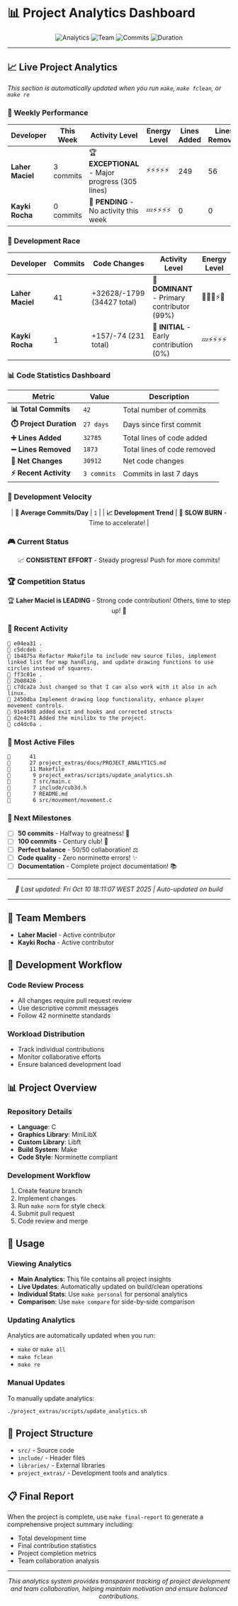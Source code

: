 # 📊 Project Analytics Dashboard

<div align="center">

![Analytics](https://img.shields.io/badge/Analytics-Live-brightgreen?style=for-the-badge)
![Team](https://img.shields.io/badge/Team-2_Members-blue?style=for-the-badge)
![Commits](https://img.shields.io/badge/Commits-42-orange?style=for-the-badge)
![Duration](https://img.shields.io/badge/Duration-27_Days-purple?style=for-the-badge)

</div>

---

## 📈 Live Project Analytics

*This section is automatically updated when you run `make`, `make fclean`, or `make re`*

<!-- PROJECT_ANALYTICS -->

### 🎯 Weekly Performance

| Developer | This Week | Activity Level | Energy Level | Lines Added | Lines Removed |
|-----------|-----------|----------------|--------------|-------------|---------------|
| **Laher Maciel** | 3 commits | 🏆 **EXCEPTIONAL** - Major progress (305 lines) | ⚡⚡⚡⚡⚡ | 249 | 56 |
| **Kayki Rocha** | 0 commits | 📝 **PENDING** - No activity this week | 💤⚡⚡⚡⚡ | 0 | 0 |

### 🏁 Development Race

| Developer | Commits | Code Changes | Activity Level | Energy Level |
|-----------|---------|--------------|----------------|--------------|
| **Laher Maciel** | 41 | +32628/-1799 (34427 total) | 👑 **DOMINANT** - Primary contributor (99%) | 🚀🔥💯⚡🎯 |
| **Kayki Rocha** | 1 | +157/-74 (231 total) | 🔧 **INITIAL** - Early contribution (0%) | 💤⚡⚡⚡⚡ |

### 📊 Code Statistics Dashboard

<div align="center">

| Metric | Value | Description |
|--------|-------|-------------|
| **📊 Total Commits** | `42` | Total number of commits |
| **⏱️ Project Duration** | `27 days` | Days since first commit |
| **➕ Lines Added** | `32785` | Total lines of code added |
| **➖ Lines Removed** | `1873` | Total lines of code removed |
| **🔄 Net Changes** | `30912` | Net code changes |
| **⚡ Recent Activity** | `3 commits` | Commits in last 7 days |

</div>

### 🚀 Development Velocity

<div align="center">

| **📅 Average Commits/Day** | `1` |
| **📈 Development Trend** | 🐌 **SLOW BURN** - Time to accelerate! |

</div>


### 🎮 Current Status

<div align="center">

📈 **CONSISTENT EFFORT** - Steady progress! Push for more commits!

</div>

### 🏆 Competition Status

<div align="center">

🏆 **Laher Maciel is LEADING** - Strong code contribution! Others, time to step up! 🎯

</div>

### 📝 Recent Activity

```text
🔹 e04ea31 .
🔹 c5dcdeb .
🔹 1b4875a Refactor Makefile to include new source files, implement linked list for map handling, and update drawing functions to use circles instead of squares.
🔹 ff3c01e .
🔹 2b08426 .
🔹 c7dca2a Just changed so that I can also work with it also in ach linux.
🔹 2450dba Implement drawing loop functionality, enhance player movement controls.
🔹 91e4988 added exit and hooks and corrected structs
🔹 d2e4c71 Added the minilibx to the project.
🔹 cd4dc6a .
```

### 📁 Most Active Files

```text
📄      41 
📄      27 project_extras/docs/PROJECT_ANALYTICS.md
📄      11 Makefile
📄       9 project_extras/scripts/update_analytics.sh
📄       7 src/main.c
📄       7 include/cub3d.h
📄       7 README.md
📄       6 src/movement/movement.c
```

### 🎯 Next Milestones

- [ ] **50 commits** - Halfway to greatness! 🎯
- [ ] **100 commits** - Century club! 💯
- [ ] **Perfect balance** - 50/50 collaboration! ⚖️
- [ ] **Code quality** - Zero norminette errors! ✨
- [ ] **Documentation** - Complete project documentation! 📚

---

<div align="center">

*🔄 Last updated: Fri Oct 10 18:11:07 WEST 2025 | Auto-updated on build*

</div>

<!-- END_ANALYTICS -->

---

## 👥 Team Members

- **Laher Maciel** - Active contributor
- **Kayki Rocha** - Active contributor

## 🔧 Development Workflow

### Code Review Process
- All changes require pull request review
- Use descriptive commit messages
- Follow 42 norminette standards

### Workload Distribution
- Track individual contributions
- Monitor collaborative efforts
- Ensure balanced development load

## 📊 Project Overview

### Repository Details
- **Language**: C
- **Graphics Library**: MiniLibX
- **Custom Library**: Libft
- **Build System**: Make
- **Code Style**: Norminette compliant

### Development Workflow
1. Create feature branch
2. Implement changes
3. Run `make norm` for style check
4. Submit pull request
5. Code review and merge

## 📖 Usage

### Viewing Analytics
- **Main Analytics**: This file contains all project insights
- **Live Updates**: Automatically updated on build/clean operations
- **Individual Stats**: Use `make personal` for personal analytics
- **Comparison**: Use `make compare` for side-by-side comparison

### Updating Analytics
Analytics are automatically updated when you run:
- `make` or `make all`
- `make fclean`
- `make re`

### Manual Updates
To manually update analytics:
```bash
./project_extras/scripts/update_analytics.sh
```

## 📁 Project Structure

- `src/` - Source code
- `include/` - Header files
- `libraries/` - External libraries
- `project_extras/` - Development tools and analytics

## 📋 Final Report

When the project is complete, use `make final-report` to generate a comprehensive project summary including:
- Total development time
- Final contribution statistics
- Project completion metrics
- Team collaboration analysis

---

<div align="center">

*This analytics system provides transparent tracking of project development and team collaboration, helping maintain motivation and ensure balanced contributions.*

</div>

